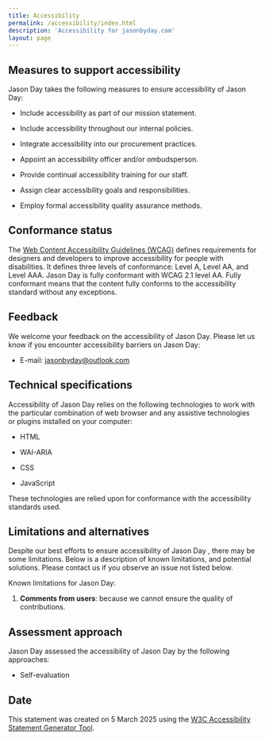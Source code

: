 ```yaml
---
title: Accessibility
permalink: /accessibility/index.html
description: 'Accessibility for jasonbyday.com'
layout: page
---
```


## Measures to support accessibility

Jason Day takes the following measures to ensure accessibility of Jason Day:

*   Include accessibility as part of our mission statement.

*   Include accessibility throughout our internal policies.

*   Integrate accessibility into our procurement practices.

*   Appoint an accessibility officer and/or ombudsperson.

*   Provide continual accessibility training for our staff.

*   Assign clear accessibility goals and responsibilities.

*   Employ formal accessibility quality assurance methods.

## Conformance status

The [Web Content Accessibility Guidelines (WCAG)](https://www.w3.org/WAI/standards-guidelines/wcag/) defines requirements for designers and developers to improve accessibility for people with disabilities. It defines three levels of conformance: Level A, Level AA, and Level AAA. Jason Day is fully conformant with WCAG 2.1 level AA. Fully conformant means that the content fully conforms to the accessibility standard without any exceptions.

## Feedback

We welcome your feedback on the accessibility of Jason Day. Please let us know if you encounter accessibility barriers on Jason Day:

*   E-mail: <jasonbyday@outlook.com>

## Technical specifications

Accessibility of Jason Day relies on the following technologies to work with the particular combination of web browser and any assistive technologies or plugins installed on your computer:

*   HTML

*   WAI-ARIA

*   CSS

*   JavaScript

These technologies are relied upon for conformance with the accessibility standards used.

## Limitations and alternatives

Despite our best efforts to ensure accessibility of Jason Day , there may be some limitations. Below is a description of known limitations, and potential solutions. Please contact us if you observe an issue not listed below.

Known limitations for Jason Day:

1.  **Comments from users**: because we cannot ensure the quality of contributions.

## Assessment approach

Jason Day assessed the accessibility of Jason Day by the following approaches:

*   Self-evaluation

## Date

This statement was created on 5 March 2025 using the [W3C Accessibility Statement Generator Tool](https://www.w3.org/WAI/planning/statements/).
